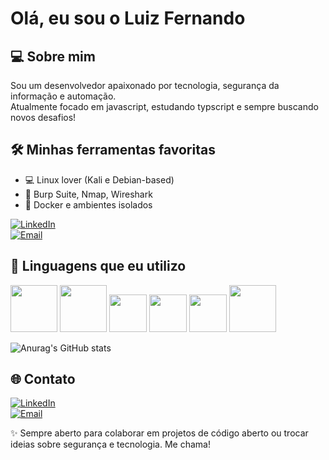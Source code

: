 # Olá, eu sou o Luiz Fernando

## 💻 Sobre mim
Sou um desenvolvedor apaixonado por tecnologia, segurança da informação e automação.  
Atualmente focado em javascript, estudando typscript e sempre buscando novos desafios!

## 🛠️ Minhas ferramentas favoritas
- 💻 Linux lover (Kali e Debian-based)
- 🔐 Burp Suite, Nmap, Wireshark
- 🐳 Docker e ambientes isolados

[![LinkedIn](https://img.shields.io/badge/-LinkedIn-0A66C2?style=flat-square&logo=linkedin&logoColor=white)](https://linkedin.com/in/seuusuario)  
[![Email](https://img.shields.io/badge/-Email-D14836?style=flat-square&logo=gmail&logoColor=white)](mailto:seuemail@gmail.com)

## 🧠 Linguagens que eu utilizo

<div>
  <img width="75px" src="https://cdn.jsdelivr.net/gh/devicons/devicon@latest/icons/html5/html5-original-wordmark.svg" />
  <img width="75px" src="https://cdn.jsdelivr.net/gh/devicons/devicon@latest/icons/css3/css3-plain-wordmark.svg" />
  <img width="60px" src="https://cdn.jsdelivr.net/gh/devicons/devicon@latest/icons/javascript/javascript-plain.svg" />
  <img width="60px" src="https://cdn.jsdelivr.net/gh/devicons/devicon@latest/icons/typescript/typescript-plain.svg" />
  <img width="60px" src="https://cdn.jsdelivr.net/gh/devicons/devicon@latest/icons/sass/sass-original.svg" />
  <img width="75px" src="https://cdn.jsdelivr.net/gh/devicons/devicon@latest/icons/mysql/mysql-original-wordmark.svg" />
</div>

![Anurag's GitHub stats](https://github-readme-stats.vercel.app/api?username=Luiz-F-Brogiato&show_icons=true&theme=transparent)

## 🌐 Contato
[![LinkedIn](https://img.shields.io/badge/-LinkedIn-0A66C2?style=flat-square&logo=linkedin&logoColor=white)](https://linkedin.com/in/seuusuario)  
[![Email](https://img.shields.io/badge/-Email-D14836?style=flat-square&logo=gmail&logoColor=white)](mailto:seuemail@gmail.com)


✨ Sempre aberto para colaborar em projetos de código aberto ou trocar ideias sobre segurança e tecnologia. Me chama!





